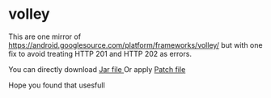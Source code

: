 volley
======

This are one mirror of  https://android.googlesource.com/platform/frameworks/volley/ 
but with one fix to avoid treating HTTP 201 and HTTP 202 as errors.

You can directly download [ Jar file ](https://github.com/forlayo/volley/blob/master/out/production/volley/volley.jar)
Or apply [ Patch file ](https://github.com/forlayo/volley/blob/master/0001-Fix-to-treat-HTTP-201-and-HTTP-202-responses-as-Succ.patch)


Hope you found that usesfull
